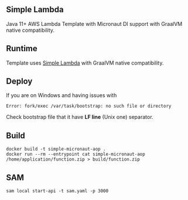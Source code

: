 ## Simple Lambda

Java 11+ AWS Lambda Template with Micronaut DI support with GraalVM native compatibility.

## Runtime

Template uses [Simple Lambda](https://github.com/GoodforGod/simple-awslambda) with GraalVM native compatibility.

## Deploy

If you are on Windows and having issues with 
```
Error: fork/exec /var/task/bootstrap: no such file or directory
```

Check bootstrap file that it have **LF line** (Unix one) separator.

## Build

```shell
docker build -t simple-micronaut-aop .
docker run --rm --entrypoint cat simple-micronaut-aop /home/application/function.zip > build/function.zip
```

## SAM

```shell
sam local start-api -t sam.yaml -p 3000
```